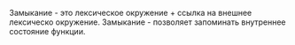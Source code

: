 Замыкание - это лексическое окружение + ссылка на внешнее лексическо окружение.
Замыкание - позволяет запоминать внутреннее состояние функции.